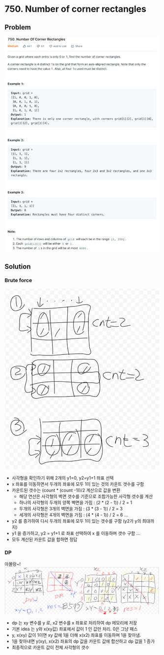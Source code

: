 # 750. Number of corner rectangles

## Problem
![750. Number of corner rectangles](1.png)

## Solution

### Brute force
![Brute force](2.png)
- 사각형을 확인하기 위해 2개의 y1=0, y2=y1+1 좌표 선택
- x 좌표를 이동하면서 두개의 좌표에 모두 1이 있는 것의 카운트 갯수를 구함
- 카운트된 갯수는 (count * (count -1))/2 계산으로 값을 변환
  - 해당 연산은 사각형의 벽면 갯수를 기준으로 조합가능한 사각형 갯수를 계산
  - 하나의 사각형의 두개의 양쪽 벽면을 가짐 : (2 * (2 - 1)) / 2 = 1
  - 두개의 사각형은 3개의 벽면을 가짐 : (3 * (3 - 1)) / 2 = 3
  - 세개의 사각형은 4개의 벽면을 가짐 : (4 * (4 - 1)) / 2 = 6 ...
- y2 를 증가하여 다시 두개의 좌표에 모두 1이 있는 갯수를 구함 (y2가 y의 최대까지)
- y1 을 증가하고, y2 = y1+1 로 좌표 선택하여 x 를 이동하며 갯수 구함 ...
- 모두 계산된 카운트 값을 합하면 정답


### DP
아몰랑~!
![아몰랑](3.png)
- dp 는 xy 변수를 y 로, x2 변수를 x 좌표로 처리하여 dp 메모리에 저장
- 기본 idea 는 y와 x(xy값) 좌표에서 값이 1 인 값만 처리. 0은 그냥 패스
- y, x(xy) 값이 1이면 xy 값에 1을 더해 x(x2) 좌표를 이동하며 1을 찾아냄.
- 1을 찾아내면 y(xy), x(x2) 좌표의 dp 값을 카운트 값에 합산하고 dp 값을 1 증가
- 최종적으로 카운트 값이 전체 사각형의 갯수
